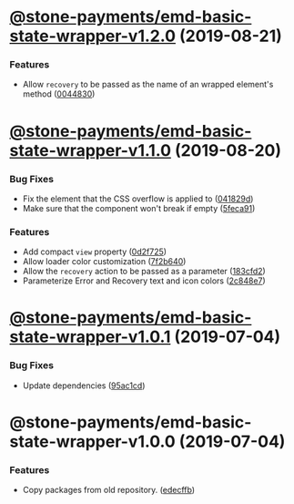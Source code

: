 # [@stone-payments/emd-basic-state-wrapper-v1.2.0](https://github.com/stone-payments/emerald-web-framework/compare/@stone-payments/emd-basic-state-wrapper-v1.1.0...@stone-payments/emd-basic-state-wrapper-v1.2.0) (2019-08-21)


### Features

* Allow `recovery` to be passed as the name of an wrapped element's method ([0044830](https://github.com/stone-payments/emerald-web-framework/commit/0044830))

# [@stone-payments/emd-basic-state-wrapper-v1.1.0](https://github.com/stone-payments/emerald-web-framework/compare/@stone-payments/emd-basic-state-wrapper-v1.0.1...@stone-payments/emd-basic-state-wrapper-v1.1.0) (2019-08-20)


### Bug Fixes

* Fix the element that the CSS overflow is applied to ([041829d](https://github.com/stone-payments/emerald-web-framework/commit/041829d))
* Make sure that the component won't break if empty ([5feca91](https://github.com/stone-payments/emerald-web-framework/commit/5feca91))


### Features

* Add compact `view` property ([0d2f725](https://github.com/stone-payments/emerald-web-framework/commit/0d2f725))
* Allow loader color customization ([7f2b640](https://github.com/stone-payments/emerald-web-framework/commit/7f2b640))
* Allow the `recovery` action to be passed as a parameter ([183cfd2](https://github.com/stone-payments/emerald-web-framework/commit/183cfd2))
* Parameterize Error and Recovery text and icon colors ([2c848e7](https://github.com/stone-payments/emerald-web-framework/commit/2c848e7))

# [@stone-payments/emd-basic-state-wrapper-v1.0.1](https://github.com/stone-payments/emerald-web-framework/compare/@stone-payments/emd-basic-state-wrapper-v1.0.0...@stone-payments/emd-basic-state-wrapper-v1.0.1) (2019-07-04)


### Bug Fixes

* Update dependencies ([95ac1cd](https://github.com/stone-payments/emerald-web-framework/commit/95ac1cd))

# @stone-payments/emd-basic-state-wrapper-v1.0.0 (2019-07-04)


### Features

* Copy packages from old repository. ([edecffb](https://github.com/stone-payments/emerald-web-framework/commit/edecffb))
